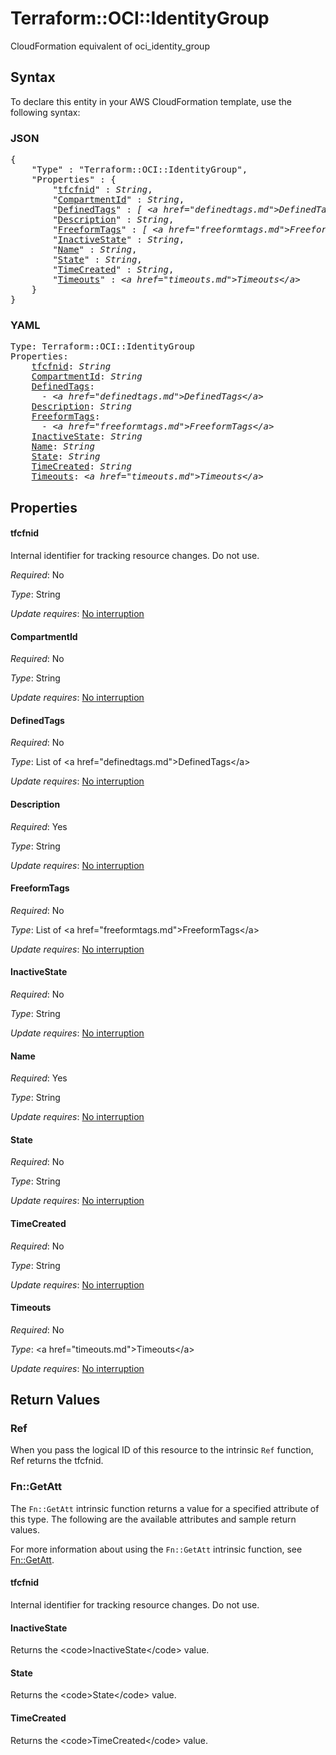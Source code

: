# Terraform::OCI::IdentityGroup

CloudFormation equivalent of oci_identity_group

## Syntax

To declare this entity in your AWS CloudFormation template, use the following syntax:

### JSON

<pre>
{
    "Type" : "Terraform::OCI::IdentityGroup",
    "Properties" : {
        "<a href="#tfcfnid" title="tfcfnid">tfcfnid</a>" : <i>String</i>,
        "<a href="#compartmentid" title="CompartmentId">CompartmentId</a>" : <i>String</i>,
        "<a href="#definedtags" title="DefinedTags">DefinedTags</a>" : <i>[ &lt;a href=&#34;definedtags.md&#34;&gt;DefinedTags&lt;/a&gt;, ... ]</i>,
        "<a href="#description" title="Description">Description</a>" : <i>String</i>,
        "<a href="#freeformtags" title="FreeformTags">FreeformTags</a>" : <i>[ &lt;a href=&#34;freeformtags.md&#34;&gt;FreeformTags&lt;/a&gt;, ... ]</i>,
        "<a href="#inactivestate" title="InactiveState">InactiveState</a>" : <i>String</i>,
        "<a href="#name" title="Name">Name</a>" : <i>String</i>,
        "<a href="#state" title="State">State</a>" : <i>String</i>,
        "<a href="#timecreated" title="TimeCreated">TimeCreated</a>" : <i>String</i>,
        "<a href="#timeouts" title="Timeouts">Timeouts</a>" : <i>&lt;a href=&#34;timeouts.md&#34;&gt;Timeouts&lt;/a&gt;</i>
    }
}
</pre>

### YAML

<pre>
Type: Terraform::OCI::IdentityGroup
Properties:
    <a href="#tfcfnid" title="tfcfnid">tfcfnid</a>: <i>String</i>
    <a href="#compartmentid" title="CompartmentId">CompartmentId</a>: <i>String</i>
    <a href="#definedtags" title="DefinedTags">DefinedTags</a>: <i>
      - &lt;a href=&#34;definedtags.md&#34;&gt;DefinedTags&lt;/a&gt;</i>
    <a href="#description" title="Description">Description</a>: <i>String</i>
    <a href="#freeformtags" title="FreeformTags">FreeformTags</a>: <i>
      - &lt;a href=&#34;freeformtags.md&#34;&gt;FreeformTags&lt;/a&gt;</i>
    <a href="#inactivestate" title="InactiveState">InactiveState</a>: <i>String</i>
    <a href="#name" title="Name">Name</a>: <i>String</i>
    <a href="#state" title="State">State</a>: <i>String</i>
    <a href="#timecreated" title="TimeCreated">TimeCreated</a>: <i>String</i>
    <a href="#timeouts" title="Timeouts">Timeouts</a>: <i>&lt;a href=&#34;timeouts.md&#34;&gt;Timeouts&lt;/a&gt;</i>
</pre>

## Properties

#### tfcfnid

Internal identifier for tracking resource changes. Do not use.

_Required_: No

_Type_: String

_Update requires_: [No interruption](https://docs.aws.amazon.com/AWSCloudFormation/latest/UserGuide/using-cfn-updating-stacks-update-behaviors.html#update-no-interrupt)

#### CompartmentId

_Required_: No

_Type_: String

_Update requires_: [No interruption](https://docs.aws.amazon.com/AWSCloudFormation/latest/UserGuide/using-cfn-updating-stacks-update-behaviors.html#update-no-interrupt)

#### DefinedTags

_Required_: No

_Type_: List of &lt;a href=&#34;definedtags.md&#34;&gt;DefinedTags&lt;/a&gt;

_Update requires_: [No interruption](https://docs.aws.amazon.com/AWSCloudFormation/latest/UserGuide/using-cfn-updating-stacks-update-behaviors.html#update-no-interrupt)

#### Description

_Required_: Yes

_Type_: String

_Update requires_: [No interruption](https://docs.aws.amazon.com/AWSCloudFormation/latest/UserGuide/using-cfn-updating-stacks-update-behaviors.html#update-no-interrupt)

#### FreeformTags

_Required_: No

_Type_: List of &lt;a href=&#34;freeformtags.md&#34;&gt;FreeformTags&lt;/a&gt;

_Update requires_: [No interruption](https://docs.aws.amazon.com/AWSCloudFormation/latest/UserGuide/using-cfn-updating-stacks-update-behaviors.html#update-no-interrupt)

#### InactiveState

_Required_: No

_Type_: String

_Update requires_: [No interruption](https://docs.aws.amazon.com/AWSCloudFormation/latest/UserGuide/using-cfn-updating-stacks-update-behaviors.html#update-no-interrupt)

#### Name

_Required_: Yes

_Type_: String

_Update requires_: [No interruption](https://docs.aws.amazon.com/AWSCloudFormation/latest/UserGuide/using-cfn-updating-stacks-update-behaviors.html#update-no-interrupt)

#### State

_Required_: No

_Type_: String

_Update requires_: [No interruption](https://docs.aws.amazon.com/AWSCloudFormation/latest/UserGuide/using-cfn-updating-stacks-update-behaviors.html#update-no-interrupt)

#### TimeCreated

_Required_: No

_Type_: String

_Update requires_: [No interruption](https://docs.aws.amazon.com/AWSCloudFormation/latest/UserGuide/using-cfn-updating-stacks-update-behaviors.html#update-no-interrupt)

#### Timeouts

_Required_: No

_Type_: &lt;a href=&#34;timeouts.md&#34;&gt;Timeouts&lt;/a&gt;

_Update requires_: [No interruption](https://docs.aws.amazon.com/AWSCloudFormation/latest/UserGuide/using-cfn-updating-stacks-update-behaviors.html#update-no-interrupt)

## Return Values

### Ref

When you pass the logical ID of this resource to the intrinsic `Ref` function, Ref returns the tfcfnid.

### Fn::GetAtt

The `Fn::GetAtt` intrinsic function returns a value for a specified attribute of this type. The following are the available attributes and sample return values.

For more information about using the `Fn::GetAtt` intrinsic function, see [Fn::GetAtt](https://docs.aws.amazon.com/AWSCloudFormation/latest/UserGuide/intrinsic-function-reference-getatt.html).

#### tfcfnid

Internal identifier for tracking resource changes. Do not use.

#### InactiveState

Returns the &lt;code&gt;InactiveState&lt;/code&gt; value.

#### State

Returns the &lt;code&gt;State&lt;/code&gt; value.

#### TimeCreated

Returns the &lt;code&gt;TimeCreated&lt;/code&gt; value.

